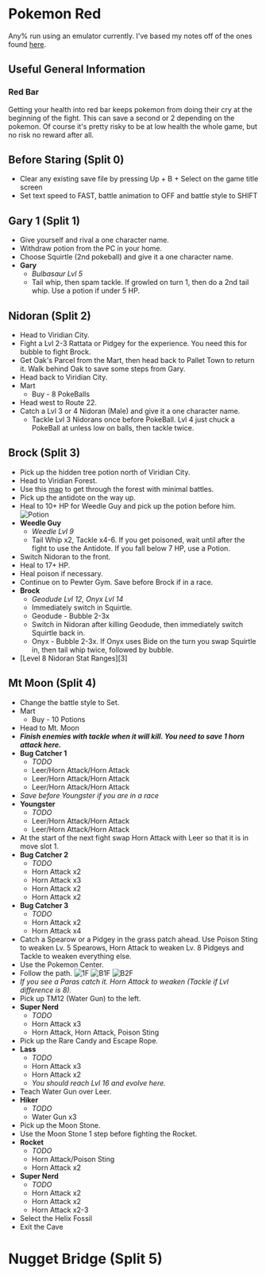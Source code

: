 # Pokemon Red

Any% run using an emulator currently. I've based my notes off of the ones found
[here][1].

## Useful General Information

### Red Bar

Getting your health into red bar keeps pokemon from doing their cry at the
beginning of the fight. This can save a second or 2 depending on the pokemon. Of
course it's pretty risky to be at low health the whole game, but no risk no
reward after all.

## Before Staring (Split 0)

  * Clear any existing save file by pressing Up + B + Select on the game title
      screen 
  * Set text speed to FAST, battle animation to OFF and battle style to SHIFT

## Gary 1 (Split 1)

  * Give yourself and rival a one character name.
  * Withdraw potion from the PC in your home.
  * Choose Squirtle (2nd pokeball) and give it a one character name.
  * **Gary**
    * _Bulbasaur Lvl 5_
    * Tail whip, then spam tackle. If growled on turn 1, then do a 2nd tail
      whip. Use a potion if under 5 HP.

## Nidoran (Split 2)

  * Head to Viridian City.
  * Fight a Lvl 2-3 Rattata or Pidgey for the experience. You need this for
    bubble to fight Brock.
  * Get Oak's Parcel from the Mart, then head back to Pallet Town to return it.
    Walk behind Oak to save some steps from Gary.
  * Head back to Viridian City.
  * Mart
    * Buy - 8 PokeBalls
  * Head west to Route 22.
  * Catch a Lvl 3 or 4 Nidoran (Male) and give it a one character name.
    * Tackle Lvl 3 Nidorans once before PokeBall. Lvl 4 just chuck a PokeBall at
      unless low on balls, then tackle twice.

## Brock (Split 3)

  * Pick up the hidden tree potion north of Viridian City.
  * Head to Viridian Forest.
  * Use this [map][2] to get through the forest with minimal battles.
  * Pick up the antidote on the way up.
  * Heal to 10+ HP for Weedle Guy and pick up the potion before him.
    ![Potion](Potion_Before_Weedle_Guy.png)
  * **Weedle Guy**
    * _Weedle Lvl 9_
    * Tail Whip x2, Tackle x4-6. If you get poisoned, wait until after the fight
      to use the Antidote. If you fall below 7 HP, use a Potion.
  * Switch Nidoran to the front.
  * Heal to 17+ HP.
  * Heal poison if necessary.
  * Continue on to Pewter Gym. Save before Brock if in a race.
  * **Brock**
    * _Geodude Lvl 12, Onyx Lvl 14_
    * Immediately switch in Squirtle.
    * Geodude - Bubble 2-3x
    * Switch in Nidoran after killing Geodude, then immediately switch Squirtle
      back in.
    * Onyx - Bubble 2-3x. If Onyx uses Bide on the turn you swap Squirtle in,
             then tail whip twice, followed by bubble.
  * [Level 8 Nidoran Stat Ranges][3]

## Mt Moon (Split 4)

  * Change the battle style to Set.
  * Mart
    * Buy - 10 Potions
  * Head to Mt. Moon
  * **_Finish enemies with tackle when it will kill. You need to save 1 horn
    attack here._**
  * **Bug Catcher 1**
    * _TODO_
    * Leer/Horn Attack/Horn Attack
    * Leer/Horn Attack/Horn Attack
    * Leer/Horn Attack/Horn Attack
  * _Save before Youngster if you are in a race_
  * **Youngster**
    * _TODO_
    * Leer/Horn Attack/Horn Attack
    * Leer/Horn Attack/Horn Attack
  * At the start of the next fight swap Horn Attack with Leer so that it is in
    move slot 1.
  * **Bug Catcher 2**
    * _TODO_
    * Horn Attack x2
    * Horn Attack x3
    * Horn Attack x2
    * Horn Attack x2
  * **Bug Catcher 3**
    * _TODO_
    * Horn Attack x2
    * Horn Attack x4
  * Catch a Spearow or a Pidgey in the grass patch ahead. Use Poison Sting to
    weaken Lv. 5 Spearows, Horn Attack to weaken Lv. 8 Pidgeys and Tackle to
    weaken everything else.
  * Use the Pokemon Center.
  * Follow the path.
    ![1F](Mt_Moon_1F.png)
    ![B1F](Mt_Moon_B1F.png)
    ![B2F](Mt_Moon_B2F.png)
  * _If you see a Paras catch it. Horn Attack to weaken (Tackle if Lvl
    difference is 8)._
  * Pick up TM12 (Water Gun) to the left.
  * **Super Nerd**
    * _TODO_
    * Horn Attack x3
    * Horn Attack, Horn Attack, Poison Sting
  * Pick up the Rare Candy and Escape Rope.
  * **Lass**
    * _TODO_
    * Horn Attack x3
    * Horn Attack x2
    * _You should reach Lvl 16 and evolve here._
  * Teach Water Gun over Leer.
  * **Hiker**
    * _TODO_
    * Water Gun x3
  * Pick up the Moon Stone.
  * Use the Moon Stone 1 step before fighting the Rocket.
  * **Rocket**
    * _TODO_
    * Horn Attack/Poison Sting
    * Horn Attack x2
  * **Super Nerd**
    * _TODO_
    * Horn Attack x2
    * Horn Attack x2
    * Horn Attack x2-3
  * Select the Helix Fossil
  * Exit the Cave

# Nugget Bridge (Split 5)

  

[1]: http://www.speedrun.com/pkmnredblue/guide/5y94k
[2]: http://wiki.pokemonspeedruns.com/index.php/Pok%C3%A9mon_Red/Blue/Viridian_Forest_Movement